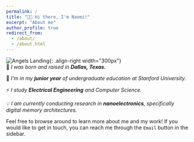 ```yaml
---
permalink: /
title: "👋🏼 Hi there, I'm Naomi!"
excerpt: "About me"
author_profile: true
redirect_from: 
  - /about/
  - /about.html
---
```


![Angels Landing](/images/profile2.png){: .align-right width="300px"}
<br>
🤠 *I was born and raised in **Dallas, Texas.***

📖 *I'm in my **junior year** of undergraduate education at Stanford University.*

⚡ *I study **Electrical Engineering** and Computer Science.*

💡 *I am currently conducting research in **nanoelectronics**, specifically digital memory architectures.*

Feel free to browse around to learn more about me and my work! If you would like to get in touch, you can reach me through the `Email` button in the sidebar.
